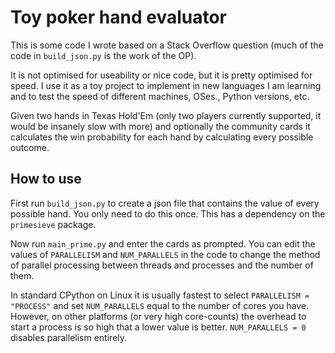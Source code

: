 # Toy poker hand evaluator

This is some code I wrote based on a Stack Overflow question (much of the code in `build_json.py` is the work of the OP).

It is not optimised for useability or nice code, but it is pretty optimised for speed. 
I use it as a toy project to implement in new languages I am learning and to test the speed of different
machines, OSes., Python versions, etc.

Given two hands in Texas Hold'Em (only two players currently supported, it would be insanely slow with more) 
and optionally the community cards it calculates the win probability for each hand by calculating every possible outcome.

## How to use

First run `build_json.py` to create a json file that contains the value of every possible hand. You only need to do this once.
This has a dependency on the `primesieve` package.

Now run `main_prime.py` and enter the cards as prompted. You can edit the values of `PARALLELISM` and `NUM_PARALLELS`
in the code to change the method of parallel processing between threads and processes and the number of them.

In standard CPython on Linux it is usually fastest to select `PARALLELISM = "PROCESS"` and set `NUM_PARALLELS`
equal to the number of cores you have. However, on other platforms (or very high core-counts) the overhead to start a 
process is so high that a lower value is better. `NUM_PARALLELS = 0` disables parallelism entirely.